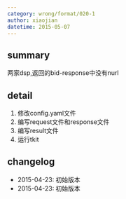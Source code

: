 ```yaml
---
category: wrong/format/020-1
author: xiaojian
datetime: 2015-05-07
---
```


## summary

两家dsp,返回的bid-response中没有nurl

## detail

1. 修改config.yaml文件
1. 编写request文件和response文件
1. 编写result文件
1. 运行tkit

## changelog

- 2015-04-23: 初始版本
- 2015-04-23: 初始版本